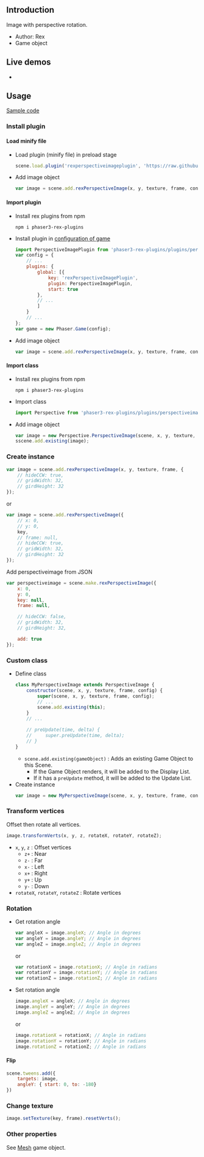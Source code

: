 ## Introduction

Image with perspective rotation.

- Author: Rex
- Game object

## Live demos

-

## Usage

[Sample code](https://github.com/rexrainbow/phaser3-rex-notes/tree/master/examples/perspective-image)

### Install plugin

#### Load minify file

- Load plugin (minify file) in preload stage
    ```javascript
    scene.load.plugin('rexperspectiveimageplugin', 'https://raw.githubusercontent.com/rexrainbow/phaser3-rex-notes/master/dist/rexperspectiveimageplugin.min.js', true);
    ```
- Add image object
    ```javascript
    var image = scene.add.rexPerspectiveImage(x, y, texture, frame, config);
    ```

#### Import plugin

- Install rex plugins from npm
    ```
    npm i phaser3-rex-plugins
    ```
- Install plugin in [configuration of game](game.md#configuration)
    ```javascript
    import PerspectiveImagePlugin from 'phaser3-rex-plugins/plugins/perspectiveimage-plugin.js';
    var config = {
        // ...
        plugins: {
            global: [{
                key: 'rexPerspectiveImagePlugin',
                plugin: PerspectiveImagePlugin,
                start: true
            },
            // ...
            ]
        }
        // ...
    };
    var game = new Phaser.Game(config);
    ```
- Add image object
    ```javascript
    var image = scene.add.rexPerspectiveImage(x, y, texture, frame, config);
    ```

#### Import class

- Install rex plugins from npm
    ```
    npm i phaser3-rex-plugins
    ```
- Import class
    ```javascript
    import Perspective from 'phaser3-rex-plugins/plugins/perspectiveimage.js';
    ```
- Add image object
    ```javascript    
    var image = new Perspective.PerspectiveImage(scene, x, y, texture, frame, config);
    sscene.add.existing(image);
    ```

### Create instance

```javascript
var image = scene.add.rexPerspectiveImage(x, y, texture, frame, {
    // hideCCW: true,
    // gridWidth: 32,
    // girdHeight: 32
});
```

or 

```javascript
var image = scene.add.rexPerspectiveImage({
    // x: 0,
    // y: 0,
    key,
    // frame: null,
    // hideCCW: true,
    // gridWidth: 32,
    // girdHeight: 32
});
```

Add perspectiveimage from JSON

```javascript
var perspectiveimage = scene.make.rexPerspectiveImage({
    x: 0,
    y: 0,
    key: null,
    frame: null,

    // hideCCW: false,
    // gridWidth: 32,
    // girdHeight: 32,

    add: true
});
```

### Custom class

- Define class
    ```javascript
    class MyPerspectiveImage extends PerspectiveImage {
        constructor(scene, x, y, texture, frame, config) {
            super(scene, x, y, texture, frame, config);
            // ...
            scene.add.existing(this);
        }
        // ...

        // preUpdate(time, delta) {
        //     super.preUpdate(time, delta);
        // }
    }
    ```
    - `scene.add.existing(gameObject)` : Adds an existing Game Object to this Scene.
        - If the Game Object renders, it will be added to the Display List.
        - If it has a `preUpdate` method, it will be added to the Update List.
- Create instance
    ```javascript
    var image = new MyPerspectiveImage(scene, x, y, texture, frame, config);
    ```

### Transform vertices

Offset then rotate all vertices.

```javascript
image.transformVerts(x, y, z, rotateX, rotateY, rotateZ);
```

- `x`, `y`, `z` : Offset vertices
    - `z+` : Near
    - `z-` : Far
    - `x-` : Left
    - `x+` : Right
    - `y+` : Up
    - `y-` : Down
- `rotateX`, `rotateY`, `rotateZ` : Rotate vertices

### Rotation

- Get rotation angle
    ```javascript
    var angleX = image.angleX; // Angle in degrees
    var angleY = image.angleY; // Angle in degrees
    var angleZ = image.angleZ; // Angle in degrees
    ```
    or
    ```javascript
    var rotationX = image.rotationX; // Angle in radians
    var rotationY = image.rotationY; // Angle in radians
    var rotationZ = image.rotationZ; // Angle in radians
    ```
- Set rotation angle
    ```javascript
    image.angleX = angleX; // Angle in degrees
    image.angleY = angleY; // Angle in degrees
    image.angleZ = angleZ; // Angle in degrees
    ```
    or
    ```javascript
    image.rotationX = rotationX; // Angle in radians
    image.rotationY = rotationY; // Angle in radians
    image.rotationZ = rotationZ; // Angle in radians
    ```

#### Flip

```javascript
scene.tweens.add({
    targets: image,
    angleY: { start: 0, to: -180}
})
```

### Change texture

```javascript
image.setTexture(key, frame).resetVerts();
```

### Other properties

See [Mesh](mesh.md) game object.